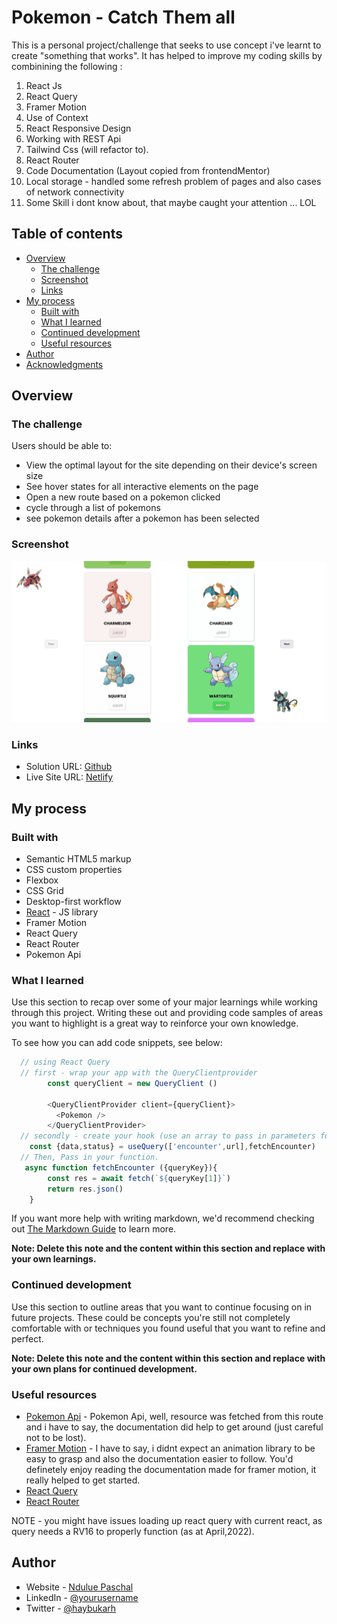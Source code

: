 # Pokemon - Catch Them all

This is a personal project/challenge that seeks to use concept i've learnt to create "something that works".
It has helped to improve my coding skills by combinining the following : 
  1. React Js
  2. React Query
  3. Framer Motion
  4. Use of Context
  5. React Responsive Design
  6. Working with REST Api
  7. Tailwind Css (will refactor to).
  8. React Router
  9. Code Documentation (Layout copied from frontendMentor)
  10. Local storage - handled some refresh problem of pages and also cases of network connectivity
  11. Some Skill i dont know about, that maybe caught your attention ... LOL
  

## Table of contents

- [Overview](#overview)
  - [The challenge](#the-challenge)
  - [Screenshot](#screenshot)
  - [Links](#links)
- [My process](#my-process)
  - [Built with](#built-with)
  - [What I learned](#what-i-learned)
  - [Continued development](#continued-development)
  - [Useful resources](#useful-resources)
- [Author](#author)
- [Acknowledgments](#acknowledgments)



## Overview

### The challenge

Users should be able to:

- View the optimal layout for the site depending on their device's screen size
- See hover states for all interactive elements on the page
- Open a new route based on a pokemon clicked
- cycle through a list of pokemons
- see pokemon details after a pokemon has been selected


### Screenshot

![](./screenshot.png)

### Links

- Solution URL: [Github](https://github.com/Haybuka/Pokemon)
- Live Site URL: [Netlify](https://pokemun.netlify.app)

## My process

### Built with

- Semantic HTML5 markup
- CSS custom properties
- Flexbox
- CSS Grid
- Desktop-first workflow
- [React](https://reactjs.org/) - JS library
- Framer Motion
- React Query
- React Router
- Pokemon Api 



### What I learned

Use this section to recap over some of your major learnings while working through this project. Writing these out and providing code samples of areas you want to highlight is a great way to reinforce your own knowledge.

To see how you can add code snippets, see below:


```js
  // using React Query
  // first - wrap your app with the QueryClientprovider      
        const queryClient = new QueryClient ()

        <QueryClientProvider client={queryClient}>
          <Pokemon />
        </QueryClientProvider>
  // secondly - create your hook (use an array to pass in parameters for your url, and query key to access them)
    const {data,status} = useQuery(['encounter',url],fetchEncounter)
  // Then, Pass in your function.
   async function fetchEncounter ({queryKey}){
        const res = await fetch(`${queryKey[1]}`)
        return res.json()
    }
```

If you want more help with writing markdown, we'd recommend checking out [The Markdown Guide](https://www.markdownguide.org/) to learn more.

**Note: Delete this note and the content within this section and replace with your own learnings.**

### Continued development

Use this section to outline areas that you want to continue focusing on in future projects. These could be concepts you're still not completely comfortable with or techniques you found useful that you want to refine and perfect.

**Note: Delete this note and the content within this section and replace with your own plans for continued development.**

### Useful resources

- [Pokemon Api](https://pokeapi.co/) - Pokemon Api, well, resource was fetched from this route and i have to say, the documentation did help to get around (just careful not to be lost).
- [Framer Motion](https://www.framer.com/motion/) - I have to say, i didnt expect an animation library to be easy to grasp and also the documentation easier to follow. You'd definetely enjoy reading the documentation made for framer motion, it really helped to get started.
- [React Query](https://react-query.tanstack.com/)
- [React Router](https://reactrouter.com/)


NOTE - you might have issues loading up react query with current react, as query needs a RV16 to properly function (as at April,2022).


## Author

- Website - [Ndulue Paschal](chukwu.netlify.app/)
- LinkedIn - [@yourusername](https://www.frontendmentor.io/profile/yourusername)
- Twitter - [@haybukarh](https://www.twitter.com/haybukarh)

